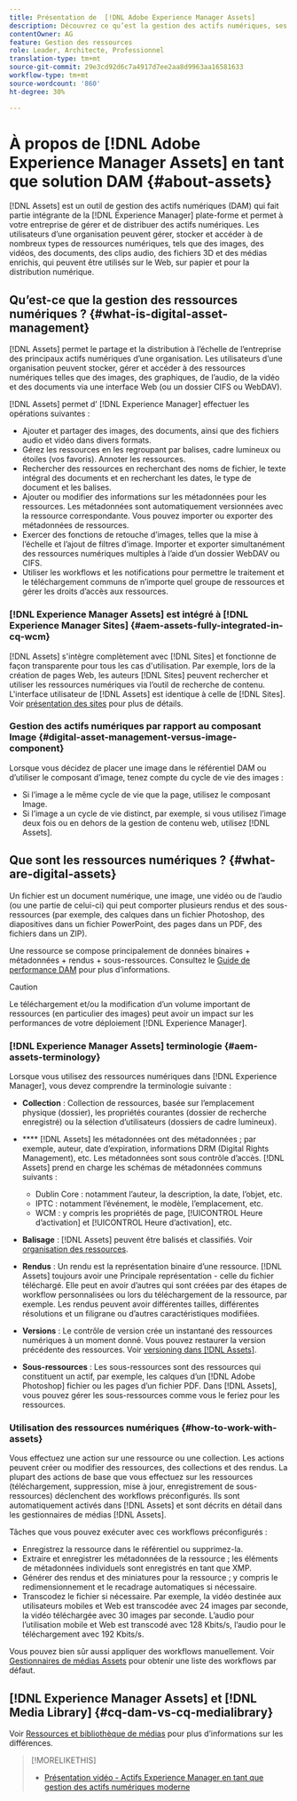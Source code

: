 ```yaml
---
title: Présentation de  [!DNL Adobe Experience Manager Assets]
description: Découvrez ce qu’est la gestion des actifs numériques, ses cas d’utilisation et  [!DNL Adobe Experience Manager Asset] l’offre.
contentOwner: AG
feature: Gestion des ressources
role: Leader, Architecte, Professionnel
translation-type: tm+mt
source-git-commit: 29e3cd92d6c7a4917d7ee2aa8d9963aa16581633
workflow-type: tm+mt
source-wordcount: '860'
ht-degree: 30%

---
```



# À propos de [!DNL Adobe Experience Manager Assets] en tant que solution DAM {#about-assets}

[!DNL Assets] est un outil de gestion des actifs numériques (DAM) qui fait partie intégrante de la  [!DNL Experience Manager] plate-forme et permet à votre entreprise de gérer et de distribuer des actifs numériques. Les utilisateurs d’une organisation peuvent gérer, stocker et accéder à de nombreux types de ressources numériques, tels que des images, des vidéos, des documents, des clips audio, des fichiers 3D et des médias enrichis, qui peuvent être utilisés sur le Web, sur papier et pour la distribution numérique.

## Qu’est-ce que la gestion des ressources numériques ? {#what-is-digital-asset-management}

[!DNL Assets] permet le partage et la distribution à l’échelle de l’entreprise des principaux actifs numériques d’une organisation. Les utilisateurs d’une organisation peuvent stocker, gérer et accéder à des ressources numériques telles que des images, des graphiques, de l’audio, de la vidéo et des documents via une interface Web (ou un dossier CIFS ou WebDAV).

[!DNL Assets] permet d’ [!DNL Experience Manager] effectuer les opérations suivantes :

* Ajouter et partager des images, des documents, ainsi que des fichiers audio et vidéo dans divers formats.
* Gérez les ressources en les regroupant par balises, cadre lumineux ou étoiles (vos favoris). Annoter les ressources.
* Rechercher des ressources en recherchant des noms de fichier, le texte intégral des documents et en recherchant les dates, le type de document et les balises.
* Ajouter ou modifier des informations sur les métadonnées pour les ressources. Les métadonnées sont automatiquement versionnées avec la ressource correspondante. Vous pouvez importer ou exporter des métadonnées de ressources.
* Exercer des fonctions de retouche d’images, telles que la mise à l’échelle et l’ajout de filtres d’image. Importer et exporter simultanément des ressources numériques multiples à l’aide d’un dossier WebDAV ou CIFS.
* Utiliser les workflows et les notifications pour permettre le traitement et le téléchargement communs de n’importe quel groupe de ressources et gérer les droits d’accès aux ressources.

### [!DNL Experience Manager Assets] est intégré à  [!DNL Experience Manager Sites] {#aem-assets-fully-integrated-in-cq-wcm}

[!DNL Assets] s&#39;intègre complètement avec  [!DNL Sites] et fonctionne de façon transparente pour tous les cas d&#39;utilisation. Par exemple, lors de la création de pages Web, les auteurs [!DNL Sites] peuvent rechercher et utiliser les ressources numériques via l’outil de recherche de contenu. L&#39;interface utilisateur de [!DNL Assets] est identique à celle de [!DNL Sites]. Voir [présentation des sites](/help/sites-authoring/qg-page-authoring.md) pour plus de détails.

<!-- TBD: Update image for branding 

![screen_shot_2012-04-17at15946pm](assets/screen_shot_2012-04-17at15946pm.png) ![screen_shot_2012-04-17at20100pm](assets/screen_shot_2012-04-17at20100pm.png)

Assets managed within [!DNL Experience Manager] DAM can then be accessed via the content finder of WCM:

![screen_shot_2012-04-17at20214pm](assets/screen_shot_2012-04-17at20214pm.png) -->

### Gestion des actifs numériques par rapport au composant Image {#digital-asset-management-versus-image-component}

Lorsque vous décidez de placer une image dans le référentiel DAM ou d’utiliser le composant d’image, tenez compte du cycle de vie des images :

* Si l’image a le même cycle de vie que la page, utilisez le composant Image.
* Si l’image a un cycle de vie distinct, par exemple, si vous utilisez l’image deux fois ou en dehors de la gestion de contenu web, utilisez [!DNL Assets].

## Que sont les ressources numériques ? {#what-are-digital-assets}

Un fichier est un document numérique, une image, une vidéo ou de l’audio (ou une partie de celui-ci) qui peut comporter plusieurs rendus et des sous-ressources (par exemple, des calques dans un fichier Photoshop, des diapositives dans un fichier PowerPoint, des pages dans un PDF, des fichiers dans un ZIP).

Une ressource se compose principalement de données binaires + métadonnées + rendus + sous-ressources. Consultez le [Guide de performance DAM](/help/sites-deploying/assets-performance-sizing.md) pour plus d’informations.

>[!CAUTION]
>
>Le téléchargement et/ou la modification d’un volume important de ressources (en particulier des images) peut avoir un impact sur les performances de votre déploiement [!DNL Experience Manager].

### [!DNL Experience Manager Assets] terminologie  {#aem-assets-terminology}

Lorsque vous utilisez des ressources numériques dans [!DNL Experience Manager], vous devez comprendre la terminologie suivante :

* **Collection** : Collection de ressources, basée sur l’emplacement physique (dossier), les propriétés courantes (dossier de recherche enregistré) ou la sélection d’utilisateurs (dossiers de cadre lumineux).

* **** [!DNL Assets] les métadonnées ont des métadonnées ; par exemple, auteur, date d’expiration, informations DRM (Digital Rights Management), etc. Les métadonnées sont sous contrôle d’accès. [!DNL Assets] prend en charge les schémas de métadonnées communs suivants :

   * Dublin Core : notamment l’auteur, la description, la date, l’objet, etc.
   * IPTC : notamment l’événement, le modèle, l’emplacement, etc.
   * WCM : y compris les propriétés de page, [!UICONTROL Heure d’activation] et [!UICONTROL Heure d’activation], etc.

* **Balisage** :  [!DNL Assets] peuvent être balisés et classifiés. Voir [organisation des ressources](/help/assets/organize-assets.md).

* **Rendus** : Un rendu est la représentation binaire d’une ressource. [!DNL Assets] toujours avoir une Principale représentation - celle du fichier téléchargé. Elle peut en avoir d’autres qui sont créées par des étapes de workflow personnalisées ou lors du téléchargement de la ressource, par exemple. Les rendus peuvent avoir différentes tailles, différentes résolutions et un filigrane ou d’autres caractéristiques modifiées.

* **Versions** : Le contrôle de version crée un instantané des ressources numériques à un moment donné. Vous pouvez restaurer la version précédente des ressources. Voir [versioning dans [!DNL Assets]](managing-assets-touch-ui.md#asset-versioning).

* **Sous-ressources** : Les sous-ressources sont des ressources qui constituent un actif, par exemple, les calques d’un  [!DNL Adobe Photoshop] fichier ou les pages d’un fichier PDF. Dans [!DNL Assets], vous pouvez gérer les sous-ressources comme vous le feriez pour les ressources.

### Utilisation des ressources numériques {#how-to-work-with-assets}

Vous effectuez une action sur une ressource ou une collection. Les actions peuvent créer ou modifier des ressources, des collections et des rendus. La plupart des actions de base que vous effectuez sur les ressources (téléchargement, suppression, mise à jour, enregistrement de sous-ressources) déclenchent des workflows préconfigurés. Ils sont automatiquement activés dans [!DNL Assets] et sont décrits en détail dans les gestionnaires de médias [!DNL Assets].

Tâches que vous pouvez exécuter avec ces workflows préconfigurés :

* Enregistrez la ressource dans le référentiel ou supprimez-la.
* Extraire et enregistrer les métadonnées de la ressource ; les éléments de métadonnées individuels sont enregistrés en tant que XMP.
* Générer des rendus et des miniatures pour la ressource ; y compris le redimensionnement et le recadrage automatiques si nécessaire.
* Transcodez le fichier si nécessaire. Par exemple, la vidéo destinée aux utilisateurs mobiles et Web est transcodée avec 24 images par seconde, la vidéo téléchargée avec 30 images par seconde. L’audio pour l’utilisation mobile et Web est transcodé avec 128 Kbits/s, l’audio pour le téléchargement avec 192 Kbits/s.

Vous pouvez bien sûr aussi appliquer des workflows manuellement. Voir [Gestionnaires de médias Assets](media-handlers.md) pour obtenir une liste des workflows par défaut.

## [!DNL Experience Manager Assets] et [!DNL Media Library] {#cq-dam-vs-cq-medialibrary}

Voir [Ressources et bibliothèque de médias](medialibrary.md) pour plus d’informations sur les différences.

>[!MORELIKETHIS]
>
>* [Présentation vidéo - Actifs Experience Manager en tant que gestion des actifs numériques moderne](https://www.youtube.com/watch?v=PBwQqZgC-yo)

